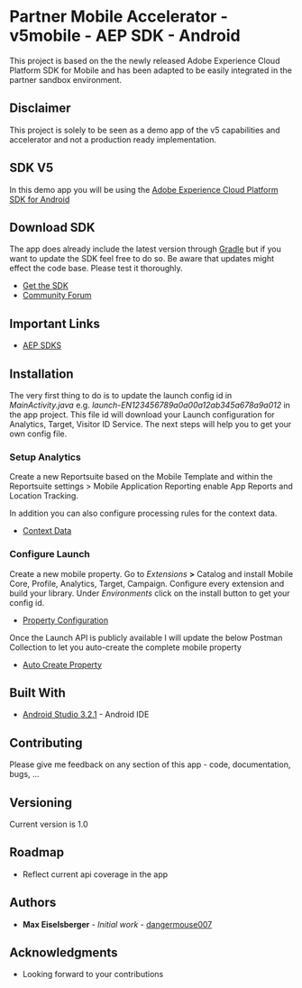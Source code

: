 # Partner Mobile Accelerator - v5mobile - AEP SDK - Android

This project is based on the the newly released Adobe Experience Cloud Platform SDK for Mobile and has been adapted to be easily integrated in the partner sandbox environment.

## Disclaimer

This project is solely to be seen as a demo app of the v5 capabilities and accelerator and not a production ready implementation.

## SDK V5

In this demo app you will be using the [Adobe Experience Cloud Platform SDK for Android](https://aep-sdks.gitbook.io/docs/)

## Download SDK

The app does already include the latest version through [Gradle](https://gradle.org/) but if you want to update the SDK feel free to do so. Be aware that updates might effect the code base. Please test it thoroughly.

* [Get the SDK](https://aep-sdks.gitbook.io/docs/getting-started/get-the-sdk)
* [Community Forum](https://forums.adobe.com/community/experience-cloud/platform/core-services/mobile-service)

## Important Links
* [AEP SDKS](https://github.com/Adobe-Marketing-Cloud/acp-sdks)

## Installation

The very first thing to do is to update the launch config id in  *MainActivity.java* e.g. *launch-EN123456789a0a00a12ab345a678a9a012* in the app project. This file id will download your Launch configuration for Analytics, Target, Visitor ID Service. The next steps will help you to get your own config file.

### Setup Analytics

Create a new Reportsuite based on the Mobile Template and within the Reportsuite settings > Mobile Application Reporting enable App Reports and Location Tracking.

In addition you can also configure processing rules for the context data.
- [Context Data](https://marketing.adobe.com/resources/help/en_US/sc/implement/context_data_variables.html)

### Configure Launch

Create a new mobile property. Go to *Extensions* **>** Catalog and install Mobile Core, Profile, Analytics, Target, Campaign. Configure every extension and build your library. Under *Environments* click on the install button to get your config id.

* [Property Configuration](https://aep-sdks.gitbook.io/docs/getting-started/create-a-mobile-property)

Once the Launch API is publicly available I will update the below Postman Collection to let you auto-create the complete mobile property
* [Auto Create Property](../resources/launch-postman-package/mobile-launch-property.json)

## Built With

* [Android Studio 3.2.1](https://developer.android.com) - Android IDE

## Contributing

Please give me feedback on any section of this app - code, documentation, bugs, ...

## Versioning

Current version is 1.0

## Roadmap

- Reflect current api coverage in the app

## Authors

* **Max Eiselsberger** - *Initial work* - [dangermouse007](https://github.com/dangermouse007)

## Acknowledgments

* Looking forward to your contributions

